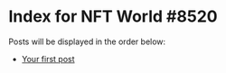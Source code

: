 # Index for NFT World #8520
Posts will be displayed in the order below:

- [Your first post](./001-first.md)

